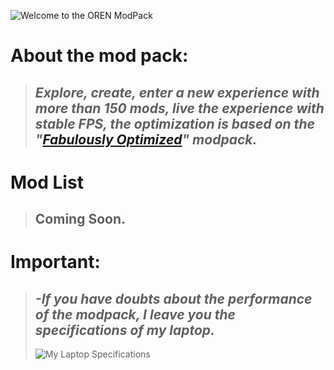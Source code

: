 ![Welcome to the OREN ModPack](https://media.discordapp.net/attachments/1036412645387014252/1064378437587972106/bienvenida-modpack.png)

# About the mod pack:
>## *Explore, create, enter a new experience with more than 150 mods, live the experience with stable ***FPS***, the optimization is based on the "[Fabulously Optimized](https://modrinth.com/modpack/fabulously-optimized)" modpack.*

# Mod List
>## Coming Soon.

# Important:
>## *-If you have doubts about the performance of the modpack, I leave you the specifications of my laptop.*
>
> ![My Laptop Specifications](https://cdn.discordapp.com/attachments/1036412645387014252/1079234659210252401/pc-especificaciones.png)
